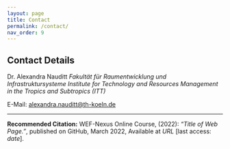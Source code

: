 ```yaml
---
layout: page
title: Contact
permalink: /contact/
nav_order: 9
---
```


## **Contact Details**

Dr. Alexandra Nauditt
*Fakultät für Raumentwicklung und Infrastruktursysteme*
*Institute for Technology and Resources Management in the Tropics and Subtropics (ITT)*

E-Mail: <a href = "mailto: alexandra.nauditt@th-koeln.de">alexandra.nauditt@th-koeln.de
</a>

<hr/>

**Recommended Citation:**
WEF-Nexus Online Course, (2022): *“Title of Web Page.”*, published on GitHub, March 2022, Available at *URL* [last access: *date*].